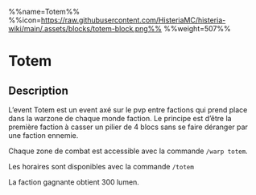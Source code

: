 %%name=Totem%%
%%icon=https://raw.githubusercontent.com/HisteriaMC/histeria-wiki/main/.assets/blocks/totem-block.png%%
%%weight=507%%

# Totem

## Description

L’event Totem est un event axé sur le pvp entre factions qui prend place dans la warzone de chaque monde faction. Le principe est d’être la première faction à casser un pilier de 4 blocs sans se faire déranger par une faction ennemie.

Chaque zone de combat est accessible avec la commande `/warp totem`.

Les horaires sont disponibles avec la commande `/totem`

La faction gagnante obtient 300 lumen.
